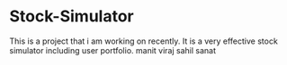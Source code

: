 # Stock-Simulator
This is a project that i am working on recently.
It is a very effective stock simulator including user portfolio.
manit
viraj
sahil
sanat
